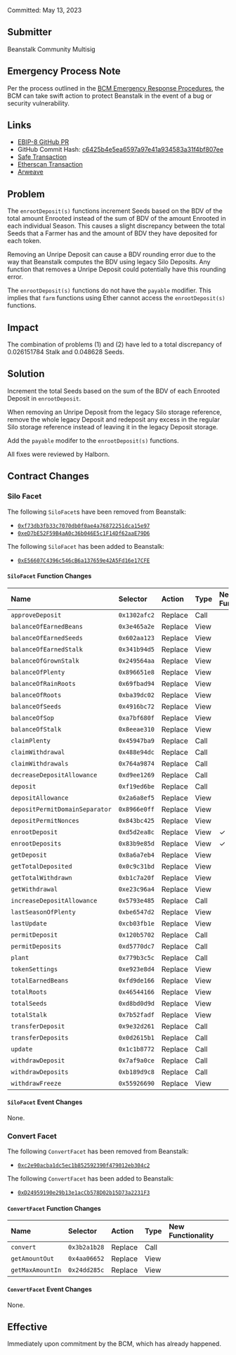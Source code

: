 Committed: May 13, 2023

## Submitter

Beanstalk Community Multisig

## Emergency Process Note

Per the process outlined in the [BCM Emergency Response Procedures](https://docs.bean.money/almanac/governance/beanstalk/bcm-process#emergency-response-procedures), the BCM can take swift action to protect Beanstalk in the event of a bug or security vulnerability.

## Links

- [EBIP-8 GitHub PR](https://github.com/BeanstalkFarms/Beanstalk/pull/389)
- GitHub Commit Hash: [c6425b4e5ea6597a97e41a934583a31f4bf807ee](https://github.com/BeanstalkFarms/Beanstalk/pull/389/commits/c6425b4e5ea6597a97e41a934583a31f4bf807ee)
- [Safe Transaction](https://app.safe.global/transactions/tx?safe=eth:0xa9bA2C40b263843C04d344727b954A545c81D043&id=multisig_0xa9bA2C40b263843C04d344727b954A545c81D043_0x250bd3ef43d5d621905ade02204da27eafc06c0d97bd774fd0b7ceead93c2f31)
- [Etherscan Transaction](https://etherscan.io/tx/0x22e529e7f7a4f9b530586d02befd70ff471d925e5f7e373d2395f8b81c061bc4)
- [Arweave](https://arweave.net/bnLvAXT1eM2vVh76iPXU-k71PPJ4KxGIz-StF5KqY-c)

## Problem

The `enrootDeposit(s)` functions increment Seeds based on the BDV of the total amount Enrooted instead of the sum of BDV of the amount Enrooted in each individual Season. This causes a slight discrepancy between the total Seeds that a Farmer has and the amount of BDV they have deposited for each token.

Removing an Unripe Deposit can cause a BDV rounding error due to the way that Beanstalk computes the BDV using legacy Silo Deposits. Any function that removes a Unripe Deposit could potentially have this rounding error.

The `enrootDeposit(s)` functions do not have the `payable` modifier. This implies that `farm` functions using Ether cannot access the `enrootDeposit(s)` functions.

## Impact

The combination of problems (1) and (2) have led to a total discrepancy of 0.026151784 Stalk and 0.048628 Seeds.

## Solution

Increment the total Seeds based on the sum of the BDV of each Enrooted Deposit in `enrootDeposit`.

When removing an Unripe Deposit from the legacy Silo storage reference, remove the whole legacy Deposit and redeposit any excess in the regular Silo storage reference instead of leaving it in the legacy Deposit storage.

Add the `payable` modifer to the `enrootDeposit(s)` functions.

All fixes were reviewed by Halborn.

## Contract Changes

### Silo Facet

The following `SiloFacet`s have been removed from Beanstalk:
* [`0xf73db3fb33c7070db0f0ae4a76872251dca15e97`](https://etherscan.io/address/0xf73db3fb33c7070db0f0ae4a76872251dca15e97#code)
* [`0xeD7bE52F59B4aA0c36b046E5c1F14Df62aaE79D6`](https://etherscan.io/address/0xeD7bE52F59B4aA0c36b046E5c1F14Df62aaE79D6#code)

The following `SiloFacet` has been added to Beanstalk:
* [`0xE56607C4396c546cB6a137659e42A5Fd16e17CFE`](https://etherscan.io/address/0xE56607C4396c546cB6a137659e42A5Fd16e17CFE#code)

#### `SiloFacet` Function Changes

|  Name                            |  Selector     |  Action   | Type | New Functionality |
|:---------------------------------|:--------------|:----------|:-----|:------------------|
| `approveDeposit`                 | `0x1302afc2`  |  Replace  | Call |                   |
| `balanceOfEarnedBeans`           | `0x3e465a2e`  |  Replace  | View |                   |
| `balanceOfEarnedSeeds`           | `0x602aa123`  |  Replace  | View |                   |
| `balanceOfEarnedStalk`           | `0x341b94d5`  |  Replace  | View |                   |
| `balanceOfGrownStalk`            | `0x249564aa`  |  Replace  | View |                   |
| `balanceOfPlenty`                | `0x896651e8`  |  Replace  | View |                   |
| `balanceOfRainRoots`             | `0x69fbad94`  |  Replace  | View |                   |
| `balanceOfRoots`                 | `0xba39dc02`  |  Replace  | View |                   |
| `balanceOfSeeds`                 | `0x4916bc72`  |  Replace  | View |                   |
| `balanceOfSop`                   | `0xa7bf680f`  |  Replace  | View |                   |
| `balanceOfStalk`                 | `0x8eeae310`  |  Replace  | View |                   |
| `claimPlenty`                    | `0x45947ba9`  |  Replace  | Call |                   |
| `claimWithdrawal`                | `0x488e94dc`  |  Replace  | Call |                   |
| `claimWithdrawals`               | `0x764a9874`  |  Replace  | Call |                   |
| `decreaseDepositAllowance`       | `0xd9ee1269`  |  Replace  | Call |                   |
| `deposit`                        | `0xf19ed6be`  |  Replace  | Call |                   |
| `depositAllowance`               | `0x2a6a8ef5`  |  Replace  | View |                   |
| `depositPermitDomainSeparator`   | `0x8966e0ff`  |  Replace  | View |                   |
| `depositPermitNonces`            | `0x843bc425`  |  Replace  | View |                   |
| `enrootDeposit`                  | `0xd5d2ea8c`  |  Replace  | View |  &check;          |
| `enrootDeposits`                 | `0x83b9e85d`  |  Replace  | View |  &check;          |
| `getDeposit`                     | `0x8a6a7eb4`  |  Replace  | View |                   |
| `getTotalDeposited`              | `0x0c9c31bd`  |  Replace  | View |                   |
| `getTotalWithdrawn`              | `0xb1c7a20f`  |  Replace  | View |                   |
| `getWithdrawal`                  | `0xe23c96a4`  |  Replace  | View |                   |
| `increaseDepositAllowance`       | `0x5793e485`  |  Replace  | Call |                   |
| `lastSeasonOfPlenty`             | `0xbe6547d2`  |  Replace  | View |                   |
| `lastUpdate`                     | `0xcb03fb1e`  |  Replace  | View |                   |
| `permitDeposit`                  | `0x120b5702`  |  Replace  | Call |                   |
| `permitDeposits`                 | `0xd5770dc7`  |  Replace  | Call |                   |
| `plant`                          | `0x779b3c5c`  |  Replace  | Call |                   |
| `tokenSettings`                  | `0xe923e8d4`  |  Replace  | View |                   |
| `totalEarnedBeans`               | `0xfd9de166`  |  Replace  | View |                   |
| `totalRoots`                     | `0x46544166`  |  Replace  | View |                   |
| `totalSeeds`                     | `0xd8bd0d9d`  |  Replace  | View |                   |
| `totalStalk`                     | `0x7b52fadf`  |  Replace  | View |                   |
| `transferDeposit`                | `0x9e32d261`  |  Replace  | Call |                   |
| `transferDeposits`               | `0x0d2615b1`  |  Replace  | Call |                   |
| `update`                         | `0x1c1b8772`  |  Replace  | Call |                   |
| `withdrawDeposit`                | `0x7af9a0ce`  |  Replace  | Call |                   |
| `withdrawDeposits`               | `0xb189d9c8`  |  Replace  | Call |                   |
| `withdrawFreeze`                 | `0x55926690`  |  Replace  | View |                   |
    
#### `SiloFacet` Event Changes

None.

### Convert Facet

The following `ConvertFacet` has been removed from Beanstalk:
* [`0xc2e90acba1dc5ec1b852592390f479012eb304c2`](https://etherscan.io/address/0xc2e90acba1dc5ec1b852592390f479012eb304c2#code)

The following `ConvertFacet` has been added to Beanstalk:
* [`0xD24959190e29b13e1acCb578D02b15D73a2231F3`](https://etherscan.io/address/0xD24959190e29b13e1acCb578D02b15D73a2231F3#code)

#### `ConvertFacet` Function Changes

|  Name             |  Selector     |  Action   | Type | New Functionality |
|:------------------|:--------------|:----------|:-----|:------------------|
| `convert`         | `0x3b2a1b28`  |  Replace  | Call |                   |
| `getAmountOut`    | `0x4aa06652`  |  Replace  | View |                   |
| `getMaxAmountIn`  | `0x24dd285c`  |  Replace  | View |                   |

#### `ConvertFacet` Event Changes

None.

## Effective

Immediately upon commitment by the BCM, which has already happened.
    
